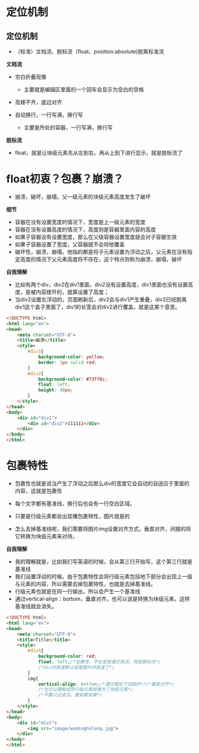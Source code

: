 # 定位机制

## 定位机制

- （标准）文档流、脱标流（float、position:absolute)脱离标准流

**文档流** 

- 空白折叠现像
  - 主要就是编辑区里面的一个回车会显示为空白的空格

- 高矮不齐，底边对齐
- 自动换行，一行写满，换行写
  - 主要是所处的容器，一行写满，换行写

**脱标流**

- float，就是让块级元素先从左到右，再从上到下进行显示，就是脱标流了

# float初衷？包裹？崩溃？

- 崩溃，破坏，崩塌，父一级元素的块级元素高度发生了破坏

**细节**

- 容器在没有设置宽度的情况下，宽度是上一级元素的宽度
- 容器在没有设置高度的情况下，高度则是容器里面内容的高度
- 如果子容器没有设置宽度，那么在父级容器设置宽度就会对子容器生效
- 如果子容器设置了宽度，父容器就不会将他覆盖
- 破坏性，崩溃，崩塌，他指的都是将子元素设置为浮动之后，父元素在没有指定高度的情况下父元素高度将不存在，这个特点则称为崩溃，崩塌，破坏

**自我理解**

- 比如有两个div，div2在div1里面，div2没有设置高度，div1里面也没有设置高度，是被内容撑开的，就算设置了高度；
- 当div2设置左浮动的，页面刷新后，div2会与div1产生重叠，div2已经脱离div1这个盒子里面了，div1的长宽会对div2进行覆盖，就是这某个意思。

```html
<!DOCTYPE html>
<html lang="en">
<head>
    <meta charset="UTF-8">
    <title>崩溃</title>
    <style>
        #div1{
            background-color: yellow;
            border: 1px solid red;
        }
        #div2{
            background-color: #73ff0c;
            float: left;
            height: 40px;
        }
    </style>
</head>
<body>
    <div id="div1">
        <div id="div2">111111</div>
    </div>
</body>
</html>
```

# 包裹特性

- 包裹性也就是说当产生了浮动之后那么div的宽度它会自动的自适应于里面的内容，这就是包裹性

- 每个文字都有基准线，换行后也会有一行空白区域。

- 只要是行级元素都会出现播包裹特性，图片就是的
- 怎么去掉基准线呢，我们需要将图片img设置对齐方式，垂直对齐，间接的将它转换为块级元素来对待。

**自我理解**

- 我的理解就是，比如我们写英语的时候，会从第三行开始写，这个第三行就是基准线
- 我们设置浮动的时候，由于包裹特性会将行级元素包括地下部分会出现上一级与元素的内容，所以需要去掉包裹特性，也就是去掉基准线。
- 行级元素也就是在同一行输出，所以会产生一个基准线
- 通过vertical-align：bottom，垂直对齐，也可以说是转换为块级元素，这样基准线就会消失。

```html
<!DOCTYPE html>
<html lang="en">
<head>
    <meta charset="UTF-8">
    <title>Title</title>
    <style>
        #div1{
            background-color: red;
            float: left;/*包裹性，不在是普通文档流，而是脱标流*/
            /*div的高度默认就是图片的高度了*/
        }
        img{
            vertical-align: bottom;/*通过增加下边框的*//*垂直对齐*/
            /*也可以理解成将行级元素转换为了块级元素*/
            /*不要只记语法，要观察效果*/
        }
    </style>
</head>
<body>
    <div id="div1">
        <img src="image/wumingnvlang.jpg">
    </div>
</body>
</html>
```
